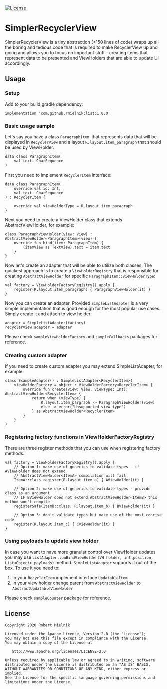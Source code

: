 [![License](https://img.shields.io/badge/License-Apache%202.0-orange.svg)](https://opensource.org/licenses/Apache-2.0)

# SimplerRecyclerView

SimplerRecyclerView is a tiny abstraction (<150 lines of code) wraps up all the boring and
tedious code that is required to make RecyclerView up and going and allows you to focus on important
stuff - creating items that represent data to be presented and ViewHolders that are able to update UI
accordingly.

## Usage

### Setup

Add to your build.gradle dependency:

    implementation 'com.github.rmielnik:list:1.0.0'

### Basic usage sample
Let's say you have a class `ParagraphItem `that represents data that will be displayed in `RecyclerView`
and a layout `R.layout.item_paragraph` that should be used by ViewHolder.

    data class ParagraphItem(
        val text: CharSequence
    )

First you need to implement `RecyclerItem` interface:

    data class ParagraphItem(
        override val id: Int,
        val text: CharSequence
    ) : RecyclerItem {

        override val viewHolderType = R.layout.item_paragraph
    }

Next you need to create a ViewHolder class that extends AbstractViewHolder, for example:

    class ParagraphViewHolder(view: View) : AbstractViewHolder<ParagraphItem>(view) {
        override fun bind(item: ParagraphItem) {
            (itemView as TextView).text = item.text
        }
    }

Now let's create an adapter that will be able to utilize both classes. The quickest approach is
to create a `ViewHolderRegistry` that is responsible for creating `AbstractViewHolder` for specific
`ParagraphItem::viewHolderType`:
 
    val factory = ViewHolderFactoryRegistry().apply {
        register(R.layout.item_paragraph) { ParagraphViewHolder(it) }
    }

Now you can create an adapter. Provided `SimpleListAdapter` is a very simple implementation that is
good enough for the most popular use cases. Simply create it and attach to view holder:

    adapter = SimpleListAdapter(factory)
    recyclerView.adapter = adapter

Please check `sampleViewHolderFactory` and `sampleCallbacks` packages for reference.

### Creating custom adapter

If you need to create custom adapter you may extend SimpleListAdapter, for example:
  
    class ExampleAdapter() : SimpleListAdapter<RecyclerItem>(
        viewHolderFactory = object : ViewHolderFactory<RecyclerItem> {
            override fun create(view: View, viewType: Int): AbstractViewHolder<RecyclerItem> {
                return when (viewType) {
                    R.layout.item_pargraph -> ParagraphViewHolder(view)
                    else -> error("Unsupported view type")
                } as AbstractViewHolder<RecyclerItem>
            }
        }
    )

### Registering factory functions in ViewHolderFactoryRegistry

There are three register methods that you can use when registering factory methods.

    val factory = ViewHolderFactoryRegistry().apply {
        // Option 1: make use of generics to validate types - if AViewHolder does not extend
        // AbstractViewHolder<ItemA> compilation will fail
        ItemA::class.register(R.layout.item_a) { AViewHolder(it) }

        // Option 2: make use of generics to validate types - provide class as an argument
        // IF BViewHolder does not extend AbstractViewHolder<ItemB> this method won't compile
        registerSafe(ItemB::class, R.layout.item_b) { BViewHolder(it) }

        // Option 3: don't validate types but make use of the most concise code
        register(R.layout.item_c) { CViewHolder(it) }
    }

### Using payloads to update view holder

In case you want to have more granular control over ViewHolder updates you may use 
`ListAdapter::onBindViewHolder(VH holder, int position, List<Object> payloads)` method.
`SimpleListAdapter` supports it out of the box. To use it you need to:
 1. In your `RecyclerItem` implement interface `UpdatableItem`.
 2. In your view holder change parent from `AbstractViewHolder` to `AbstractUpdatableViewHolder`

Please check `sampleCounter` package for reference.

License
-------

    Copyright 2020 Robert Mielnik

    Licensed under the Apache License, Version 2.0 (the "License");
    you may not use this file except in compliance with the License.
    You may obtain a copy of the License at

       http://www.apache.org/licenses/LICENSE-2.0

    Unless required by applicable law or agreed to in writing, software
    distributed under the License is distributed on an "AS IS" BASIS,
    WITHOUT WARRANTIES OR CONDITIONS OF ANY KIND, either express or implied.
    See the License for the specific language governing permissions and
    limitations under the License.